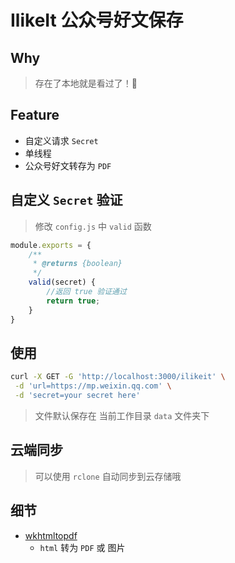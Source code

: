 # IlikeIt 公众号好文保存

## Why

> 存在了本地就是看过了！🥰

## Feature

- 自定义请求 `Secret`
- 单线程
- 公众号好文转存为 `PDF`

## 自定义 `Secret` 验证

> 修改 `config.js` 中 `valid` 函数

```javascript
module.exports = {
    /**
     * @returns {boolean}
     */
    valid(secret) {
        //返回 true 验证通过
        return true;
    }
}
```

## 使用

```bash
curl -X GET -G 'http://localhost:3000/ilikeit' \
 -d 'url=https://mp.weixin.qq.com' \
 -d 'secret=your secret here'
```

> 文件默认保存在 当前工作目录 `data` 文件夹下

## 云端同步

> 可以使用 `rclone` 自动同步到云存储哦

## 细节

- [wkhtmltopdf](https://github.com/wkhtmltopdf/wkhtmltopdf) 
  - `html` 转为 `PDF` 或 图片

